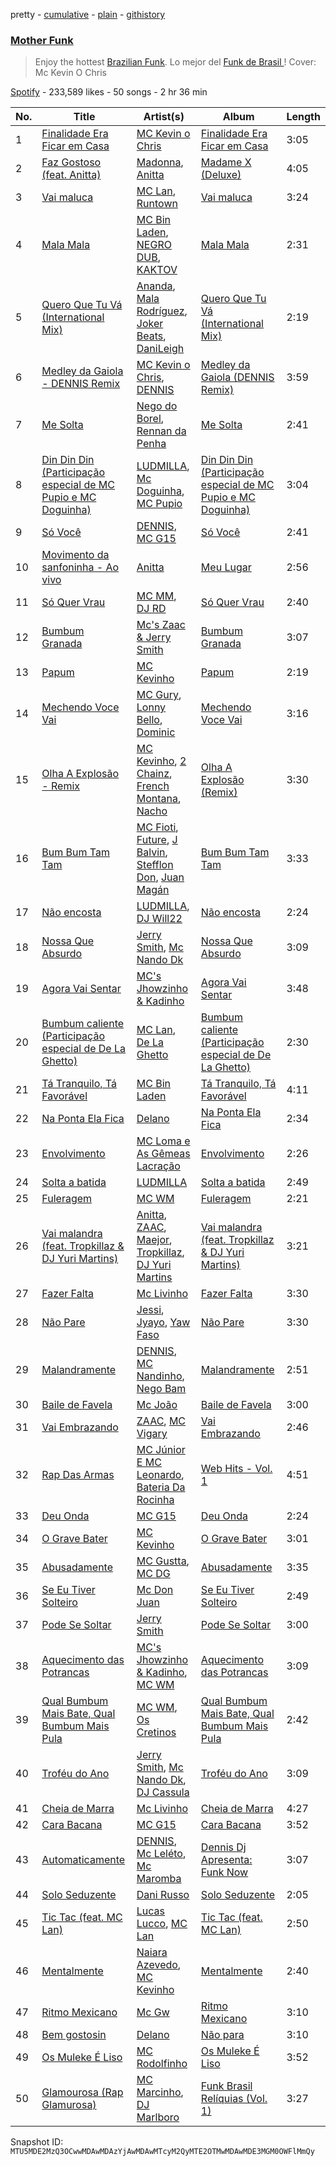 pretty - [cumulative](/playlists/cumulative/37i9dQZF1DXcyPBAlQvdpJ.md) - [plain](/playlists/plain/37i9dQZF1DXcyPBAlQvdpJ) - [githistory](https://github.githistory.xyz/mackorone/spotify-playlist-archive/blob/main/playlists/plain/37i9dQZF1DXcyPBAlQvdpJ)

### [Mother Funk](https://open.spotify.com/playlist/37i9dQZF1DXcyPBAlQvdpJ)

> Enjoy the hottest <a href="spotify:genre:funkbrazil">Brazilian Funk</a>\. Lo mejor del <a href="spotify:genre:funkbrazil">Funk de Brasil </a>! Cover: Mc Kevin O Chris

[Spotify](https://open.spotify.com/user/spotify) - 233,589 likes - 50 songs - 2 hr 36 min

| No. | Title | Artist(s) | Album | Length |
|---|---|---|---|---|
| 1 | [Finalidade Era Ficar em Casa](https://open.spotify.com/track/2Y73798F4zbbbvKT02fbtE) | [MC Kevin o Chris](https://open.spotify.com/artist/2UMj7NCbuqy1yUZmiSYGjJ) | [Finalidade Era Ficar em Casa](https://open.spotify.com/album/2Fm7ad2tXYu5LHKePgBLcP) | 3:05 |
| 2 | [Faz Gostoso \(feat\. Anitta\)](https://open.spotify.com/track/2SC14LGDbRWRlyLg9Wupa0) | [Madonna](https://open.spotify.com/artist/6tbjWDEIzxoDsBA1FuhfPW), [Anitta](https://open.spotify.com/artist/7FNnA9vBm6EKceENgCGRMb) | [Madame X \(Deluxe\)](https://open.spotify.com/album/1G2YEQPXaOj1JZwa3ZiGe8) | 4:05 |
| 3 | [Vai maluca](https://open.spotify.com/track/6yKUGTJaTcakKzeCQVnque) | [MC Lan](https://open.spotify.com/artist/4mb1xtQVGSK5dh8AbtwBiR), [Runtown](https://open.spotify.com/artist/6mMtnxEQkYoY5FfJIQ9Rhb) | [Vai maluca](https://open.spotify.com/album/5RjbKnAzSU2E3KSRGMZaxB) | 3:24 |
| 4 | [Mala Mala](https://open.spotify.com/track/4S9LQXEKuR1GBH34D0f277) | [MC Bin Laden](https://open.spotify.com/artist/6L7N8AEhRQFp4A2SzvPdUP), [NEGRO DUB](https://open.spotify.com/artist/65VS702SIPGgTpWgTQupMA), [KAKTOV](https://open.spotify.com/artist/4G8DaRnN7oPFkEJXwX2i94) | [Mala Mala](https://open.spotify.com/album/3o7qDzcxxtLvKwId3y9kmr) | 2:31 |
| 5 | [Quero Que Tu Vá \(International Mix\)](https://open.spotify.com/track/0PrEC7N82UwV79gg0mXPMX) | [Ananda](https://open.spotify.com/artist/3ocjm34azq21UtebolrtKj), [Mala Rodríguez](https://open.spotify.com/artist/3Ces1OJeGOVGcUB0wPaPXJ), [Joker Beats](https://open.spotify.com/artist/7tsmrNpbLkT4xL1nzRLpCu), [DaniLeigh](https://open.spotify.com/artist/0XIKGBo9PnK1ApI5tZA60d) | [Quero Que Tu Vá \(International Mix\)](https://open.spotify.com/album/5NYFSmcnoYZIN74UwObK2i) | 2:19 |
| 6 | [Medley da Gaiola \- DENNIS Remix](https://open.spotify.com/track/7rLegaz7zKB6EtDNzcslKE) | [MC Kevin o Chris](https://open.spotify.com/artist/2UMj7NCbuqy1yUZmiSYGjJ), [DENNIS](https://open.spotify.com/artist/6xlRSRMLgZbsSNd0BMobwy) | [Medley da Gaiola \(DENNIS Remix\)](https://open.spotify.com/album/4w2mFsi8WKeGFklMhyipnb) | 3:59 |
| 7 | [Me Solta](https://open.spotify.com/track/5nqehpNGoRAz4wUFK3wT9k) | [Nego do Borel](https://open.spotify.com/artist/1B0Rp4SWGnFgGCPU5Pju6E), [Rennan da Penha](https://open.spotify.com/artist/7ecRwFks8F2vYad383BkKf) | [Me Solta](https://open.spotify.com/album/79k345pMXsXXi6doexvmFx) | 2:41 |
| 8 | [Din Din Din \(Participação especial de MC Pupio e MC Doguinha\)](https://open.spotify.com/track/78Q2gghkt8iLJ7J0Uc4QYb) | [LUDMILLA](https://open.spotify.com/artist/3CDoRporvSjdzTrm99a3gi), [Mc Doguinha](https://open.spotify.com/artist/6GX3y0u61X0EHZZogsQFbL), [MC Pupio](https://open.spotify.com/artist/0n9VWli2NkR8OqJS4dXTqw) | [Din Din Din \(Participação especial de MC Pupio e MC Doguinha\)](https://open.spotify.com/album/6laRHX70QNe2Wt3iWkc8wK) | 3:04 |
| 9 | [Só Você](https://open.spotify.com/track/4xc6RrWzEOdprPqYn9Cyen) | [DENNIS](https://open.spotify.com/artist/6xlRSRMLgZbsSNd0BMobwy), [MC G15](https://open.spotify.com/artist/3Nipsl6GVwwGyeAk0J29C6) | [Só Você](https://open.spotify.com/album/5HkCmKyKVNRpNspP9vM7de) | 2:41 |
| 10 | [Movimento da sanfoninha \- Ao vivo](https://open.spotify.com/track/2loApP0kPaim0BTDVP9F26) | [Anitta](https://open.spotify.com/artist/7FNnA9vBm6EKceENgCGRMb) | [Meu Lugar](https://open.spotify.com/album/1irawiP1fDHeb7hUNf9wxN) | 2:56 |
| 11 | [Só Quer Vrau](https://open.spotify.com/track/68uKHxQzoY6gd7YSKJf21J) | [MC MM](https://open.spotify.com/artist/3a5ydeAaojKa3CHWe5PVWK), [DJ RD](https://open.spotify.com/artist/0tvACMjTDrW7HCo4F2wiIb) | [Só Quer Vrau](https://open.spotify.com/album/3Cw1Dg41vAzs1Umm2l7AMl) | 2:40 |
| 12 | [Bumbum Granada](https://open.spotify.com/track/4SCH5CuivFcShLpTg8lYOf) | [Mc's Zaac & Jerry Smith](https://open.spotify.com/artist/6WblGc5J26o230eRVSNGV3) | [Bumbum Granada](https://open.spotify.com/album/7LyIvTr7y2eEuG1VIizs16) | 3:07 |
| 13 | [Papum](https://open.spotify.com/track/5tNnnptCfuLXLHnDqrL9ku) | [MC Kevinho](https://open.spotify.com/artist/1mXAhKnZEdF6rotyyd4GBi) | [Papum](https://open.spotify.com/album/4eiu7WQBepn2ALvWA9UdbM) | 2:19 |
| 14 | [Mechendo Voce Vai](https://open.spotify.com/track/6Gn6hBURuafvtvrqAMR2Wb) | [MC Gury](https://open.spotify.com/artist/6fOyYqdh6p0ZWLs9zUDoyt), [Lonny Bello](https://open.spotify.com/artist/5Dm6nzgflFsiqwJraFSVQc), [Dominic](https://open.spotify.com/artist/7nY8uiLDsKXZMR8hVRjiZx) | [Mechendo Voce Vai](https://open.spotify.com/album/1vZBSvvuF7Mf7rV7rZemim) | 3:16 |
| 15 | [Olha A Explosão \- Remix](https://open.spotify.com/track/5RBW30fFFVav2n0IqFj0fY) | [MC Kevinho](https://open.spotify.com/artist/1mXAhKnZEdF6rotyyd4GBi), [2 Chainz](https://open.spotify.com/artist/17lzZA2AlOHwCwFALHttmp), [French Montana](https://open.spotify.com/artist/6vXTefBL93Dj5IqAWq6OTv), [Nacho](https://open.spotify.com/artist/2ayNSoKPCRAfjp6hQ76hRu) | [Olha A Explosão \(Remix\)](https://open.spotify.com/album/69krsAEiMZ6nClROTNExfp) | 3:30 |
| 16 | [Bum Bum Tam Tam](https://open.spotify.com/track/6k2900NjJeVqZM55G3Danu) | [MC Fioti](https://open.spotify.com/artist/2W6kbe0nm96COrHzNmfLLd), [Future](https://open.spotify.com/artist/1RyvyyTE3xzB2ZywiAwp0i), [J Balvin](https://open.spotify.com/artist/1vyhD5VmyZ7KMfW5gqLgo5), [Stefflon Don](https://open.spotify.com/artist/2ExGrw6XpbtUAJHTLtUXUD), [Juan Magán](https://open.spotify.com/artist/1ackd5XprZEkH3McKbQD51) | [Bum Bum Tam Tam](https://open.spotify.com/album/1E6aIrYOcysBusmGfm2Pcm) | 3:33 |
| 17 | [Não encosta](https://open.spotify.com/track/3TLik0AUo5Ri65DFrEivd4) | [LUDMILLA](https://open.spotify.com/artist/3CDoRporvSjdzTrm99a3gi), [DJ Will22](https://open.spotify.com/artist/4WrL8YBVkibeodZIhBLjsn) | [Não encosta](https://open.spotify.com/album/0FVXKp0wuQJikYk6qg1cW3) | 2:24 |
| 18 | [Nossa Que Absurdo](https://open.spotify.com/track/4s75aDCVs0lm1ubPpw9cf8) | [Jerry Smith](https://open.spotify.com/artist/6OpOg5HVCc8xVf7OVrd5Fk), [Mc Nando Dk](https://open.spotify.com/artist/3tQ3S05OMjsRpkQr8CvIqU) | [Nossa Que Absurdo](https://open.spotify.com/album/5FkIsdw4LUyfFzZ88IHpA8) | 3:09 |
| 19 | [Agora Vai Sentar](https://open.spotify.com/track/0pDaqgIForVNO4jrtTxcWT) | [MC's Jhowzinho & Kadinho](https://open.spotify.com/artist/2Q4r4Epfaaho06ONTHx7OS) | [Agora Vai Sentar](https://open.spotify.com/album/39HSKuqaxE7NH3ZeJoKqdh) | 3:48 |
| 20 | [Bumbum caliente \(Participação especial de De La Ghetto\)](https://open.spotify.com/track/2WXpTKDvFRRAKKwaNbT6OW) | [MC Lan](https://open.spotify.com/artist/4mb1xtQVGSK5dh8AbtwBiR), [De La Ghetto](https://open.spotify.com/artist/3EiLUeyEcA6fbRPSHkG5kb) | [Bumbum caliente \(Participação especial de De La Ghetto\)](https://open.spotify.com/album/6D1FwIdsvzNSEKtOXKzTTU) | 2:30 |
| 21 | [Tá Tranquilo, Tá Favorável](https://open.spotify.com/track/1Wsyt5It2PYnht0aDYcNyR) | [MC Bin Laden](https://open.spotify.com/artist/2PC0CLpUsoEQPNIZKg2ZX0) | [Tá Tranquilo, Tá Favorável](https://open.spotify.com/album/570Y9gjImTqqZ3tnwcmo5N) | 4:11 |
| 22 | [Na Ponta Ela Fica](https://open.spotify.com/track/1OtZIaJBXo3Pe6nfaMsjKT) | [Delano](https://open.spotify.com/artist/5TmW0cFVEYEbypgTdSNNDn) | [Na Ponta Ela Fica](https://open.spotify.com/album/6gF531wpZQpmM84C9vaEjW) | 2:34 |
| 23 | [Envolvimento](https://open.spotify.com/track/1Wolb8MRcXR2IMMaELTRpE) | [MC Loma e As Gêmeas Lacração](https://open.spotify.com/artist/6tdM5Njlln7nWkonCppW0u) | [Envolvimento](https://open.spotify.com/album/3GnrnufuuDBC8Kf6D5CyIi) | 2:26 |
| 24 | [Solta a batida](https://open.spotify.com/track/4yjljBusKH0hgsIzHlF85T) | [LUDMILLA](https://open.spotify.com/artist/3CDoRporvSjdzTrm99a3gi) | [Solta a batida](https://open.spotify.com/album/37ENHzff2cXEOqVbJ4WjY4) | 2:49 |
| 25 | [Fuleragem](https://open.spotify.com/track/6tuzPD1zPPvwMbGiD0TBay) | [MC WM](https://open.spotify.com/artist/14D0I0RYqvIorkPL2EWoQh) | [Fuleragem](https://open.spotify.com/album/0tyHlKvPDsGxeCzqS12iPT) | 2:21 |
| 26 | [Vai malandra \(feat\. Tropkillaz & DJ Yuri Martins\)](https://open.spotify.com/track/6u0EAxf1OJTLS7CvInuNd7) | [Anitta](https://open.spotify.com/artist/7FNnA9vBm6EKceENgCGRMb), [ZAAC](https://open.spotify.com/artist/76Xa625geVw0Q7BdyxNjA2), [Maejor](https://open.spotify.com/artist/3XcCT5MPlQPWFTJyzXbfuX), [Tropkillaz](https://open.spotify.com/artist/5bzWtCkjIAMgN93gLt56SO), [DJ Yuri Martins](https://open.spotify.com/artist/0xA8Rmfl9di0sVaPl9AyR9) | [Vai malandra \(feat\. Tropkillaz & DJ Yuri Martins\)](https://open.spotify.com/album/64qlhmKkqbgdezGE9vP5YK) | 3:21 |
| 27 | [Fazer Falta](https://open.spotify.com/track/6pSYjx66rlqRmGGTHhnjCo) | [Mc Livinho](https://open.spotify.com/artist/7me0S5Z40qVWj3gzyK8aC3) | [Fazer Falta](https://open.spotify.com/album/12SX4VJ6rdQQpMGHVBl1oe) | 3:30 |
| 28 | [Não Pare](https://open.spotify.com/track/4wIUFSrHS8wR0ggNpmHsBS) | [Jessi](https://open.spotify.com/artist/0f8oDE74ZkCvIOamuwh306), [Jyayo](https://open.spotify.com/artist/2kyppI9RJmlA20LaOqdn2s), [Yaw Faso](https://open.spotify.com/artist/15DoyzRB8Y3fOIAOoZr3MV) | [Não Pare](https://open.spotify.com/album/7GCjgOvt3728sKyNDVpQsJ) | 3:30 |
| 29 | [Malandramente](https://open.spotify.com/track/7DRP2VOMpy1rrk3iYFLCW9) | [DENNIS](https://open.spotify.com/artist/6xlRSRMLgZbsSNd0BMobwy), [MC Nandinho](https://open.spotify.com/artist/4962T3pz7AkQQaDNVBbEXf), [Nego Bam](https://open.spotify.com/artist/2XxoyHwf1qOWsJIq8y83cw) | [Malandramente](https://open.spotify.com/album/23TjtX6Ibz6fbK1pmLhPjC) | 2:51 |
| 30 | [Baile de Favela](https://open.spotify.com/track/5SsEySoOu9eSiNjiZoIe8B) | [Mc João](https://open.spotify.com/artist/0bNbdA9OJv2luvEQDYYyZP) | [Baile de Favela](https://open.spotify.com/album/38MDuoyZ7bF7TWn0JrYXiS) | 3:00 |
| 31 | [Vai Embrazando](https://open.spotify.com/track/1zhfU6YXa2pXUAQdG1NvBZ) | [ZAAC](https://open.spotify.com/artist/76Xa625geVw0Q7BdyxNjA2), [MC Vigary](https://open.spotify.com/artist/7kT7skfOOZaxMm52OqW2Oe) | [Vai Embrazando](https://open.spotify.com/album/5wFghtLrCdOUXWBQgRwqB0) | 2:46 |
| 32 | [Rap Das Armas](https://open.spotify.com/track/6Y0Lah5ZRbCZzNFcOrTN1o) | [MC Júnior E MC Leonardo](https://open.spotify.com/artist/41oppqjRz0wE0qI3WF2nZQ), [Bateria Da Rocinha](https://open.spotify.com/artist/45TdicUF4OBIxTyMOYQ6fW) | [Web Hits \- Vol\. 1](https://open.spotify.com/album/1c1GKzGiL6kytNapMScPjg) | 4:51 |
| 33 | [Deu Onda](https://open.spotify.com/track/0EPxmvsG1BY5td4aTOkWBF) | [MC G15](https://open.spotify.com/artist/3Nipsl6GVwwGyeAk0J29C6) | [Deu Onda](https://open.spotify.com/album/4kL6UmXZ0QGt4crDk2n1op) | 2:24 |
| 34 | [O Grave Bater](https://open.spotify.com/track/1bUazU9SSOh02AdlOPeTvm) | [MC Kevinho](https://open.spotify.com/artist/1mXAhKnZEdF6rotyyd4GBi) | [O Grave Bater](https://open.spotify.com/album/45flnIWcOtLPij1pv65BTm) | 3:01 |
| 35 | [Abusadamente](https://open.spotify.com/track/7vgNGxchhqDQWjKjLPTPro) | [MC Gustta](https://open.spotify.com/artist/1Rpp9XZ2UUDmW81JvQP1at), [MC DG](https://open.spotify.com/artist/7LFu0rTIuaK4oxkm80nZez) | [Abusadamente](https://open.spotify.com/album/0KbY8slBvLSmMxeiSHxKEp) | 3:35 |
| 36 | [Se Eu Tiver Solteiro](https://open.spotify.com/track/4KXdwfri1NIQCImLQr3Wli) | [Mc Don Juan](https://open.spotify.com/artist/7Lmrb6KcIzfkmgbtokjsAL) | [Se Eu Tiver Solteiro](https://open.spotify.com/album/2qSERTWWD2Exg9IGHyJTEi) | 2:49 |
| 37 | [Pode Se Soltar](https://open.spotify.com/track/2mL3B5GilTm4dUT6P8LVpd) | [Jerry Smith](https://open.spotify.com/artist/6OpOg5HVCc8xVf7OVrd5Fk) | [Pode Se Soltar](https://open.spotify.com/album/1n80hObcwA9Ic5k7TWqNNY) | 3:00 |
| 38 | [Aquecimento das Potrancas](https://open.spotify.com/track/0izojWByMi0kVjiAd2MYqD) | [MC's Jhowzinho & Kadinho](https://open.spotify.com/artist/2Q4r4Epfaaho06ONTHx7OS), [MC WM](https://open.spotify.com/artist/14D0I0RYqvIorkPL2EWoQh) | [Aquecimento das Potrancas](https://open.spotify.com/album/5iQXSTgcU3HPx8h7TwMgLF) | 3:09 |
| 39 | [Qual Bumbum Mais Bate, Qual Bumbum Mais Pula](https://open.spotify.com/track/4eZg3l8x5aMvgwsRHcZuIC) | [MC WM](https://open.spotify.com/artist/14D0I0RYqvIorkPL2EWoQh), [Os Cretinos](https://open.spotify.com/artist/64TmPY6gR7164wIueE4vo0) | [Qual Bumbum Mais Bate, Qual Bumbum Mais Pula](https://open.spotify.com/album/1YQGZVoU4WRqgUaHNyQtG1) | 2:42 |
| 40 | [Troféu do Ano](https://open.spotify.com/track/7CtFr21TzdM4ntuBkwzpxg) | [Jerry Smith](https://open.spotify.com/artist/6OpOg5HVCc8xVf7OVrd5Fk), [Mc Nando Dk](https://open.spotify.com/artist/3tQ3S05OMjsRpkQr8CvIqU), [DJ Cassula](https://open.spotify.com/artist/4jthJGVVXY7PUVXUvI56Ny) | [Troféu do Ano](https://open.spotify.com/album/14SzrvcMhk0JmTovgiei8e) | 3:09 |
| 41 | [Cheia de Marra](https://open.spotify.com/track/4gvePWCd0GfkC40QshflUy) | [Mc Livinho](https://open.spotify.com/artist/7me0S5Z40qVWj3gzyK8aC3) | [Cheia de Marra](https://open.spotify.com/album/6mQcoubTzMS13896aUpWGP) | 4:27 |
| 42 | [Cara Bacana](https://open.spotify.com/track/4BjPsq3MXBNo4Qxg40igEr) | [MC G15](https://open.spotify.com/artist/3Nipsl6GVwwGyeAk0J29C6) | [Cara Bacana](https://open.spotify.com/album/6FlnkV8m1dKziisyqFtXMU) | 3:52 |
| 43 | [Automaticamente](https://open.spotify.com/track/6AaoEX192rJ6o3UFwG43sV) | [DENNIS](https://open.spotify.com/artist/6xlRSRMLgZbsSNd0BMobwy), [Mc Leléto](https://open.spotify.com/artist/7qga9VgjmVrAAawr8WwUAH), [Mc Maromba](https://open.spotify.com/artist/3o3p6fGYftm6nJpS6YJ11Q) | [Dennis Dj Apresenta: Funk Now](https://open.spotify.com/album/0do59jY4QowP4C8MkRlvz5) | 3:07 |
| 44 | [Solo Seduzente](https://open.spotify.com/track/0Lo4X8h0CWGbjceAbYQpOg) | [Dani Russo](https://open.spotify.com/artist/3hO9no9q7NErmoSlsAjJ2r) | [Solo Seduzente](https://open.spotify.com/album/2V0u2sbHaqawoDCWqmKeg9) | 2:05 |
| 45 | [Tic Tac \(feat\. MC Lan\)](https://open.spotify.com/track/3SdYnX1212sx5X0N4Lj3Vb) | [Lucas Lucco](https://open.spotify.com/artist/06cd30Cv9US973Ika84gDw), [MC Lan](https://open.spotify.com/artist/4mb1xtQVGSK5dh8AbtwBiR) | [Tic Tac \(feat\. MC Lan\)](https://open.spotify.com/album/10UBmkw6e5Nu4gn0es7RvH) | 2:50 |
| 46 | [Mentalmente](https://open.spotify.com/track/0Chw8wzV8Fyjv8ahoCIr7u) | [Naiara Azevedo](https://open.spotify.com/artist/0jD7VeE1m2SdHbOWeCtB9l), [MC Kevinho](https://open.spotify.com/artist/1mXAhKnZEdF6rotyyd4GBi) | [Mentalmente](https://open.spotify.com/album/3AQPCZzBkYeekl94fTtoOv) | 2:40 |
| 47 | [Ritmo Mexicano](https://open.spotify.com/track/6ZR7rT7vfwtY0EqyLeyAaO) | [Mc Gw](https://open.spotify.com/artist/0f1IECbrVV952unZkzrsg2) | [Ritmo Mexicano](https://open.spotify.com/album/7p0dzxhHLqwgUIkMKkeuXO) | 3:10 |
| 48 | [Bem gostosin](https://open.spotify.com/track/0SKfV6E5xeKgBQn159vxAq) | [Delano](https://open.spotify.com/artist/5TmW0cFVEYEbypgTdSNNDn) | [Não para](https://open.spotify.com/album/60VSUd55MkWsYQu7axSJlR) | 3:10 |
| 49 | [Os Muleke É Liso](https://open.spotify.com/track/6OmKF6WW3eQtZzGQ4hDSOX) | [MC Rodolfinho](https://open.spotify.com/artist/4885EF8HYSK3OyCRe7yZIp) | [Os Muleke É Liso](https://open.spotify.com/album/4H8m7WqTAjfVBTcw7qgBDp) | 3:52 |
| 50 | [Glamourosa \(Rap Glamurosa\)](https://open.spotify.com/track/3C9d0i0lsdlwLkNUt5pD2g) | [MC Marcinho](https://open.spotify.com/artist/4p69SuY1rr6V62ihHhxiFU), [DJ Marlboro](https://open.spotify.com/artist/2A34a0y7xLXf20pXZpbjCY) | [Funk Brasil Relíquias \(Vol\. 1\)](https://open.spotify.com/album/3HrDEZklVEj1rChbh40pHA) | 3:27 |

Snapshot ID: `MTU5MDE2MzQ3OCwwMDAwMDAzYjAwMDAwMTcyM2QyMTE2OTMwMDAwMDE3MGM0OWFlMmQy`